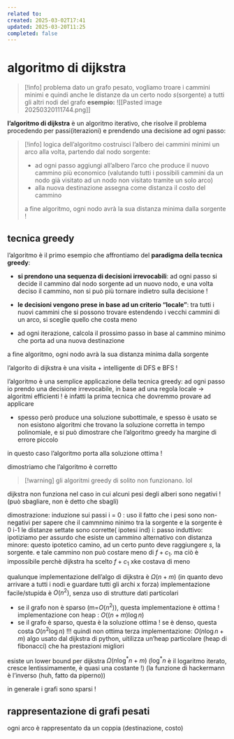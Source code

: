 ```yaml
---
related to: 
created: 2025-03-02T17:41
updated: 2025-03-20T11:25
completed: false
---
```

# algoritmo di dijkstra
>[!info] problema
> dato un grafo pesato, vogliamo troare i cammini minimi e quindi anche le distanze da un certo nodo $s$(sorgente) a tutti gli altri nodi del grafo
>**esempio:**
![[Pasted image 20250320111744.png]]

**l’algoritmo di dijkstra** è un algoritmo iterativo, che risolve il problema procedendo per passi(iterazioni) e prendendo una decisione ad ogni passo:
>[!info] logica dell’algoritmo
>costruisci l’albero dei cammini minimi un arco alla volta, partendo dal nodo sorgente:
>- ad ogni passo aggiungi all’albero l’arco che produce il nuovo cammino più economico (valutando tutti i possibili cammini da un nodo già visitato ad un nodo non visitato tramite un solo arco)
>- alla nuova destinazione assegna come distanza il costo del cammino
>
> a fine algoritmo, ogni nodo avrà la sua distanza minima dalla sorgente !

## tecnica greedy
l’algoritmo è il primo esempio che affrontiamo del **paradigma della tecnica greedy**:
- **si prendono una sequenza di decisioni irrevocabili**: ad ogni passo si decide il cammino dal nodo sorgente ad un nuovo nodo, e una volta deciso il cammino, non si può più tornare indietro sulla decisione !
- **le decisioni vengono prese in base ad un criterio “locale”**: tra tutti i nuovi cammini che si possono trovare estendendo i vecchi cammini di un arco, si sceglie quello che costa meno

- ad ogni iterazione, calcola il prossimo passo in base al cammino minimo che porta ad una nuova destinazione

a fine algoritmo, ogni nodo avrà la sua distanza minima dalla sorgente

l’algorito di dijkstra è una visita + intelligente di DFS e BFS !

l’algoritmo è una semplice applicazione della tecnica greedy: ad ogni passo io prendo una decisione irrevocabile, in base ad una regola locale → algoritmi efficienti ! è infatti la prima tecnica che dovremmo provare ad applicare
- spesso però produce una soluzione subottimale, e spesso è usato se non esistono algoritmi che trovano la soluzione corretta in tempo polinomiale, e si può dimostrare che l’algoritmo greedy ha margine di errore piccolo

in questo caso l’algoritmo porta alla soluzione ottima !

dimostriamo che l’algoritmo è corretto
>[!warning] gli algoritmi greedy di solito non funzionano. lol

dijkstra non funziona nel caso in cui alcuni pesi degli alberi sono negativi ! (può sbagliare, non è detto che sbagli)

dimostrazione: induzione sui passi
i = 0 : uso il fatto che i pesi sono non-negativi per sapere che il cammnimo ninimo tra la sorgente e la sorgente è 0
i-1 le distanze settate sono corrette( ipotesi ind)
i: passo induttivo: ipotiziamo per assurdo che esiste un cammino alternativo con distanza minore: questo ipotetico camino, ad un certo punto deve raggiungere $s$, la sorgente. e tale cammino non può costare meno di $f+c_{1}$. ma ciò è impossibile perchè dijkstra ha scelto $f+c_{1}$ xke costava di meno

qualunque implementazione dell’algo di dijkstra è $\Omega(n+m)$ (in quanto devo arrivare a tutti i nodi e guardare tutti gli archi x forza)
implementazione facile/stupida è $O(n^2)$, senza uso di strutture dati particolari
- se il grafo non è sparso (m=$O(n^2)$), questa implementazione è ottima !
implementazione con heap : $O((n+m) \log n)$
- se il grafo è sparso, questa è la soluzione ottima ! se è denso, questa costa $O(n^2\log n)$ !!! quindi non ottima
terza implementazione: $O(n\log n + m)$ algo usato dal dijkstra di python, uitilizza un’heap particolare (heap di fibonacci) che ha prestazioni migliori

esiste un lower bound per dijkstra $\Omega(n\log^*n + m)$ ($\log^*n$ è il logaritmo iterato, cresce lentissimamente, è quasi una costante !) (la funzione di hackermann è l’inverso (huh, fatto da piperno))

in generale i grafi sono sparsi ! 
## rappresentazione di grafi pesati
ogni arco è rappresentato da un coppia (destinazione, costo)